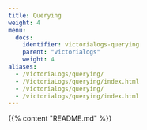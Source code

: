 ```yaml
---
title: Querying
weight: 4
menu:
  docs:
    identifier: victorialogs-querying
    parent: "victorialogs"
    weight: 4
aliases:
  - /VictoriaLogs/querying/
  - /VictoriaLogs/querying/index.html
  - /victorialogs/querying/
  - /victorialogs/querying/index.html
---
```

{{% content "README.md" %}}
